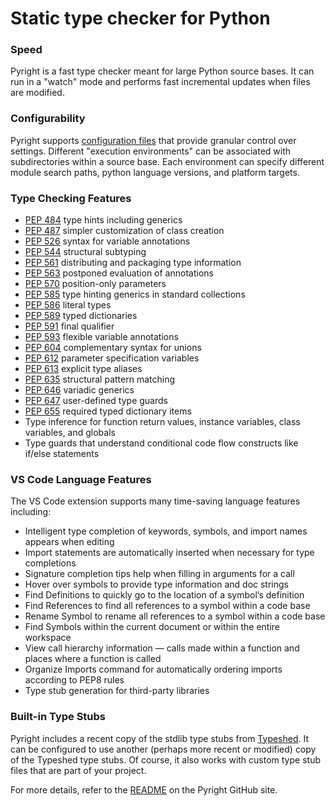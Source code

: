 # Static type checker for Python

### Speed

Pyright is a fast type checker meant for large Python source bases. It can run in a "watch" mode and performs fast incremental updates when files are modified.

### Configurability

Pyright supports [configuration files](/docs/configuration.md) that provide granular control over settings. Different "execution environments" can be associated with subdirectories within a source base. Each environment can specify different module search paths, python language versions, and platform targets.

### Type Checking Features

* [PEP 484](https://www.python.org/dev/peps/pep-0484/) type hints including generics
* [PEP 487](https://www.python.org/dev/peps/pep-0487/) simpler customization of class creation
* [PEP 526](https://www.python.org/dev/peps/pep-0526/) syntax for variable annotations
* [PEP 544](https://www.python.org/dev/peps/pep-0544/) structural subtyping
* [PEP 561](https://www.python.org/dev/peps/pep-0561/) distributing and packaging type information
* [PEP 563](https://www.python.org/dev/peps/pep-0563/) postponed evaluation of annotations
* [PEP 570](https://www.python.org/dev/peps/pep-0570/) position-only parameters
* [PEP 585](https://www.python.org/dev/peps/pep-0585/) type hinting generics in standard collections
* [PEP 586](https://www.python.org/dev/peps/pep-0586/) literal types
* [PEP 589](https://www.python.org/dev/peps/pep-0589/) typed dictionaries
* [PEP 591](https://www.python.org/dev/peps/pep-0591/) final qualifier
* [PEP 593](https://www.python.org/dev/peps/pep-0593/) flexible variable annotations
* [PEP 604](https://www.python.org/dev/peps/pep-0604/) complementary syntax for unions
* [PEP 612](https://www.python.org/dev/peps/pep-0612/) parameter specification variables
* [PEP 613](https://www.python.org/dev/peps/pep-0613/) explicit type aliases
* [PEP 635](https://www.python.org/dev/peps/pep-0635/) structural pattern matching
* [PEP 646](https://www.python.org/dev/peps/pep-0646/) variadic generics
* [PEP 647](https://www.python.org/dev/peps/pep-0647/) user-defined type guards
* [PEP 655](https://www.python.org/dev/peps/pep-0655/) required typed dictionary items
* Type inference for function return values, instance variables, class variables, and globals
* Type guards that understand conditional code flow constructs like if/else statements

### VS Code Language Features

The VS Code extension supports many time-saving language features including:

* Intelligent type completion of keywords, symbols, and import names appears when editing
* Import statements are automatically inserted when necessary for type completions
* Signature completion tips help when filling in arguments for a call
* Hover over symbols to provide type information and doc strings
* Find Definitions to quickly go to the location of a symbol’s definition
* Find References to find all references to a symbol within a code base
* Rename Symbol to rename all references to a symbol within a code base
* Find Symbols within the current document or within the entire workspace
* View call hierarchy information — calls made within a function and places where a function is called
* Organize Imports command for automatically ordering imports according to PEP8 rules
* Type stub generation for third-party libraries

### Built-in Type Stubs

Pyright includes a recent copy of the stdlib type stubs from [Typeshed](https://github.com/python/typeshed). It can be configured to use another (perhaps more recent or modified) copy of the Typeshed type stubs. Of course, it also works with custom type stub files that are part of your project.

For more details, refer to the [README](https://github.com/microsoft/pyright/blob/main/README.md) on the Pyright GitHub site.
